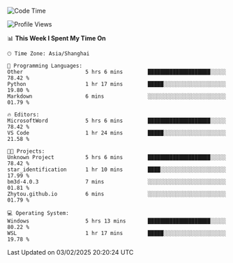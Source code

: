 <!--START_SECTION:waka-->
![Code Time](http://img.shields.io/badge/Code%20Time-2%2C234%20hrs%2036%20mins-blue)

![Profile Views](http://img.shields.io/badge/Profile%20Views-5-blue)

📊 **This Week I Spent My Time On** 

```text
🕑︎ Time Zone: Asia/Shanghai

💬 Programming Languages: 
Other                    5 hrs 6 mins        ████████████████████░░░░░   78.42 % 
Python                   1 hr 17 mins        █████░░░░░░░░░░░░░░░░░░░░   19.80 % 
Markdown                 6 mins              ░░░░░░░░░░░░░░░░░░░░░░░░░   01.79 % 

🔥 Editors: 
MicrosoftWord            5 hrs 6 mins        ████████████████████░░░░░   78.42 % 
VS Code                  1 hr 24 mins        █████░░░░░░░░░░░░░░░░░░░░   21.58 % 

🐱‍💻 Projects: 
Unknown Project          5 hrs 6 mins        ████████████████████░░░░░   78.42 % 
star_identification      1 hr 10 mins        ████░░░░░░░░░░░░░░░░░░░░░   17.99 % 
bm3d-4.0.3               7 mins              ░░░░░░░░░░░░░░░░░░░░░░░░░   01.81 % 
Zhytou.github.io         6 mins              ░░░░░░░░░░░░░░░░░░░░░░░░░   01.79 % 

💻 Operating System: 
Windows                  5 hrs 13 mins       ████████████████████░░░░░   80.22 % 
WSL                      1 hr 17 mins        █████░░░░░░░░░░░░░░░░░░░░   19.78 % 
```


 Last Updated on 03/02/2025 20:20:24 UTC
<!--END_SECTION:waka-->